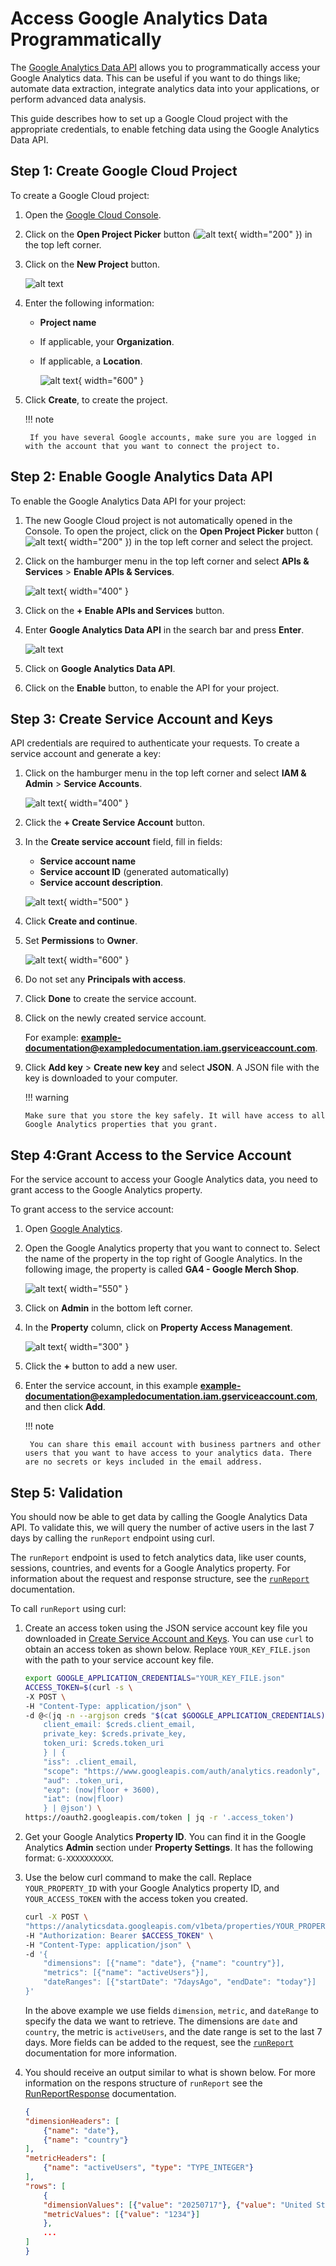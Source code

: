# Access Google Analytics Data Programmatically

The [Google Analytics Data API](https://developers.google.com/analytics/devguides/reporting/data/v1/rest) allows you to programmatically access your Google Analytics data. This can be useful if you want to do things like; automate data extraction, integrate analytics data into your applications, or perform advanced data analysis.

This guide describes how to set up a Google Cloud project with the appropriate credentials, to enable fetching data using the Google Analytics Data API.

## Step 1: Create Google Cloud Project

To create a Google Cloud project:

1. Open the [Google Cloud Console](https://console.cloud.google.com/).

2. Click on the **Open Project Picker** button (![alt text](images/open-project-picker-button.png){ width="200" }) in the top left corner.

3. Click on the **New Project** button.

    ![alt text](images/select-a-project.png)

4. Enter the following information:
   
      - **Project name**
      - If applicable, your **Organization**.
      - If applicable, a **Location**.

        ![alt text](images/project-configuration.png){ width="600" }

5. Click **Create**, to create the project.

    !!! note
        
        If you have several Google accounts, make sure you are logged in with the account that you want to connect the project to.


## Step 2: Enable Google Analytics Data API

To enable the Google Analytics Data API for your project:

1. The new Google Cloud project is not automatically opened in the Console. To open the project, click on the **Open Project Picker** button (![alt text](images/open-project-picker-button.png){ width="200" }) in the top left corner and select the project.

2. Click on the hamburger menu in the top left corner and select **APIs & Services** > **Enable APIs & Services**.

    ![alt text](images/apis-and-services.png){ width="400" }

3. Click on the **+ Enable APIs and Services** button.

4. Enter **Google Analytics Data API** in the search bar and press **Enter**.
    
    ![alt text](images/google-analytics-data-api.png)

5. Click on **Google Analytics Data API**.

6. Click on the **Enable** button, to enable the API for your project.


## Step 3: Create Service Account and Keys

API credentials are required to authenticate your requests. To create a service account and generate a key:

1. Click on the hamburger menu in the top left corner and select **IAM & Admin** > **Service Accounts**.

    ![alt text](images/service-accounts.png){ width="400" }

2. Click the **+ Create Service Account** button.

3. In the **Create service account** field, fill in fields:

    - **Service account name**
    - **Service account ID** (generated automatically)
    - **Service account description**.

    ![alt text](images/create-service-account.png){ width="500" }

4. Click **Create and continue**.

5. Set **Permissions** to **Owner**.

    ![alt text](images/permissions-owner.png){ width="600" }

6. Do not set any **Principals with access**.

7. Click **Done** to create the service account.

8. Click on the newly created service account.
    
    For example: **example-documentation@exampledocumentation.iam.gserviceaccount.com**.

9.  Click **Add key** > **Create new key** and select **JSON**. A JSON file with the key is downloaded to your computer.

    !!! warning
        
        Make sure that you store the key safely. It will have access to all Google Analytics properties that you grant.

## Step 4:Grant Access to the Service Account

For the service account to access your Google Analytics data, you need to grant access to the Google Analytics property.

To grant access to the service account:

1. Open [Google Analytics](https://analytics.google.com/).

2. Open the Google Analytics property that you want to connect to. Select the name of the property in the top right of Google Analytics. In the following image, the property is called **GA4 - Google Merch Shop**.

    ![alt text](images/select-property.png){ width="550" }

3. Click on **Admin** in the bottom left corner.

4. In the **Property** column, click on **Property Access Management**.

    ![alt text](images/property-access-management.png){ width="300" }

5. Click the **+** button to add a new user.

6. Enter the service account, in this example **example-documentation@exampledocumentation.iam.gserviceaccount.com**, and then click **Add**.

    !!! note
        
        You can share this email account with business partners and other users that you want to have access to your analytics data. There are no secrets or keys included in the email address.

## Step 5: Validation

You should now be able to get data by calling the Google Analytics Data API. To validate this, we will query the number of active users in the last 7 days by calling the `runReport` endpoint using curl.

The `runReport` endpoint is used to fetch analytics data, like user counts, sessions, countries, and events for a Google Analytics property. For information about the request and response structure, see the [`runReport`](https://developers.google.com/analytics/devguides/reporting/data/v1/rest/v1beta/properties/runReport) documentation.

To call `runReport` using curl:

1. Create an access token using the JSON service account key file you downloaded in [Create Service Account and Keys](#step-3-create-service-account-and-keys). You can use `curl` to obtain an access token as shown below. Replace `YOUR_KEY_FILE.json` with the path to your service account key file.

    ```bash
    export GOOGLE_APPLICATION_CREDENTIALS="YOUR_KEY_FILE.json"
    ACCESS_TOKEN=$(curl -s \
    -X POST \
    -H "Content-Type: application/json" \
    -d @<(jq -n --argjson creds "$(cat $GOOGLE_APPLICATION_CREDENTIALS)" '{
        client_email: $creds.client_email,
        private_key: $creds.private_key,
        token_uri: $creds.token_uri
        } | {
        "iss": .client_email,
        "scope": "https://www.googleapis.com/auth/analytics.readonly",
        "aud": .token_uri,
        "exp": (now|floor + 3600),
        "iat": (now|floor)
        } | @json') \
    https://oauth2.googleapis.com/token | jq -r '.access_token')
    ```

2. Get your Google Analytics **Property ID**. You can find it in the Google Analytics **Admin** section under **Property Settings**. It has the following format: `G-XXXXXXXXXX`.

3. Use the below curl command to make the call. Replace `YOUR_PROPERTY_ID` with your Google Analytics property ID, and `YOUR_ACCESS_TOKEN` with the access token you created.

    ```bash
    curl -X POST \
    "https://analyticsdata.googleapis.com/v1beta/properties/YOUR_PROPERTY_ID:runReport" \
    -H "Authorization: Bearer $ACCESS_TOKEN" \
    -H "Content-Type: application/json" \
    -d '{
        "dimensions": [{"name": "date"}, {"name": "country"}],
        "metrics": [{"name": "activeUsers"}],
        "dateRanges": [{"startDate": "7daysAgo", "endDate": "today"}]
    }'
    ```
    In the above example we use fields `dimension`, `metric`, and `dateRange` to specify the data we want to retrieve. The dimensions are `date` and `country`, the metric is `activeUsers`, and the date range is set to the last 7 days. More fields can be added to the request, see the [`runReport`](https://developers.google.com/analytics/devguides/reporting/data/v1/rest/v1beta/properties/runReport) documentation for more information.

4. You should receive an output similar to what is shown below. For more information on the respons structure of `runReport` see the [RunReportResponse](https://developers.google.com/analytics/devguides/reporting/data/v1/rest/v1beta/RunReportResponse) documentation.

    ```json
    {
    "dimensionHeaders": [
        {"name": "date"},
        {"name": "country"}
    ],
    "metricHeaders": [
        {"name": "activeUsers", "type": "TYPE_INTEGER"}
    ],
    "rows": [
        {
        "dimensionValues": [{"value": "20250717"}, {"value": "United States"}],
        "metricValues": [{"value": "1234"}]
        },
        ...
    ]
    }
    ```

